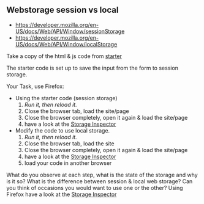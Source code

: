 ## Webstorage session vs local
* https://developer.mozilla.org/en-US/docs/Web/API/Window/sessionStorage
* https://developer.mozilla.org/en-US/docs/Web/API/Window/localStorage

Take a copy of the html & js code from [starter](starter/)

The starter code is set up to save the input from the form to session storage.  

Your Task, use Firefox: 

* Using the starter code (session storage)
    1. _Run it, then reload it._
    2. Close the browser tab, load the site/page
    3. Close the browser completely, open it again & load the site/page
    4. have a look at the [Storage Inspector](https://developer.mozilla.org/en-US/docs/Tools/Storage_Inspector)
* Modify the code to use local storage.  
  1. _Run it, then reload it._
  2. Close the browser tab, load the site 
  3. Close the browser completely, open it again & load the site/page
  5. have a look at the [Storage Inspector](https://developer.mozilla.org/en-US/docs/Tools/Storage_Inspector)
  6. load your code in another browser

What do you observe at each step, what is the state of the storage and why is it so?
What is the difference between session & local web storage?  Can you think of occasions you would want to use one or the other?
Using Firefox have a look at the [Storage Inspector](https://developer.mozilla.org/en-US/docs/Tools/Storage_Inspector)
